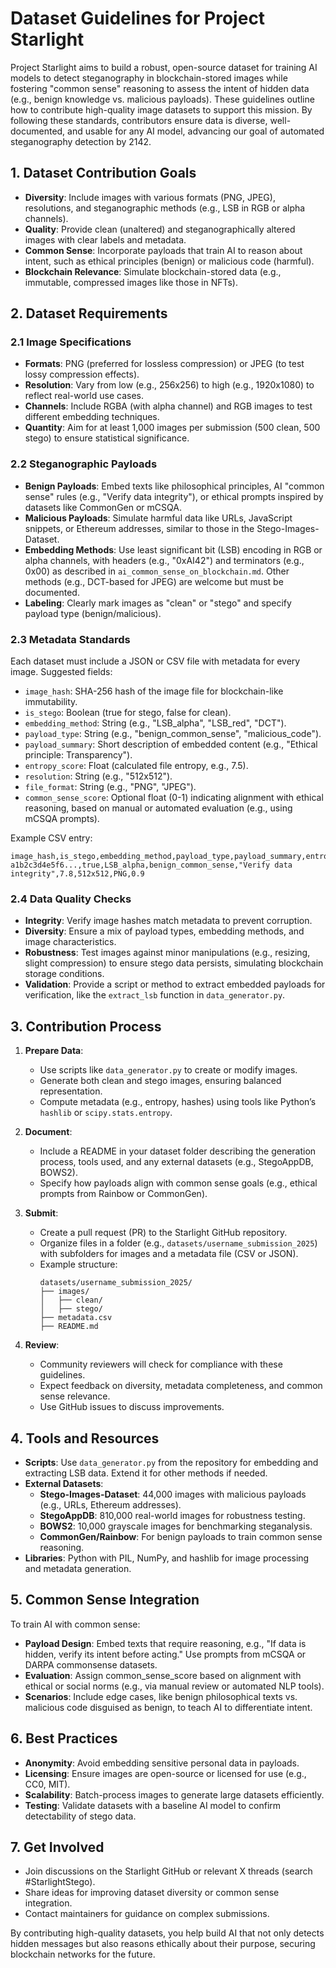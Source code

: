 # Dataset Guidelines for Project Starlight

Project Starlight aims to build a robust, open-source dataset for training AI models to detect steganography in blockchain-stored images while fostering "common sense" reasoning to assess the intent of hidden data (e.g., benign knowledge vs. malicious payloads). These guidelines outline how to contribute high-quality image datasets to support this mission. By following these standards, contributors ensure data is diverse, well-documented, and usable for any AI model, advancing our goal of automated steganography detection by 2142.

## 1. Dataset Contribution Goals
- **Diversity**: Include images with various formats (PNG, JPEG), resolutions, and steganographic methods (e.g., LSB in RGB or alpha channels).
- **Quality**: Provide clean (unaltered) and steganographically altered images with clear labels and metadata.
- **Common Sense**: Incorporate payloads that train AI to reason about intent, such as ethical principles (benign) or malicious code (harmful).
- **Blockchain Relevance**: Simulate blockchain-stored data (e.g., immutable, compressed images like those in NFTs).

## 2. Dataset Requirements
### 2.1 Image Specifications
- **Formats**: PNG (preferred for lossless compression) or JPEG (to test lossy compression effects).
- **Resolution**: Vary from low (e.g., 256x256) to high (e.g., 1920x1080) to reflect real-world use cases.
- **Channels**: Include RGBA (with alpha channel) and RGB images to test different embedding techniques.
- **Quantity**: Aim for at least 1,000 images per submission (500 clean, 500 stego) to ensure statistical significance.

### 2.2 Steganographic Payloads
- **Benign Payloads**: Embed texts like philosophical principles, AI "common sense" rules (e.g., "Verify data integrity"), or ethical prompts inspired by datasets like CommonGen or mCSQA.
- **Malicious Payloads**: Simulate harmful data like URLs, JavaScript snippets, or Ethereum addresses, similar to those in the Stego-Images-Dataset.
- **Embedding Methods**: Use least significant bit (LSB) encoding in RGB or alpha channels, with headers (e.g., "0xAI42") and terminators (e.g., 0x00) as described in `ai_common_sense_on_blockchain.md`. Other methods (e.g., DCT-based for JPEG) are welcome but must be documented.
- **Labeling**: Clearly mark images as "clean" or "stego" and specify payload type (benign/malicious).

### 2.3 Metadata Standards
Each dataset must include a JSON or CSV file with metadata for every image. Suggested fields:
- `image_hash`: SHA-256 hash of the image file for blockchain-like immutability.
- `is_stego`: Boolean (true for stego, false for clean).
- `embedding_method`: String (e.g., "LSB_alpha", "LSB_red", "DCT").
- `payload_type`: String (e.g., "benign_common_sense", "malicious_code").
- `payload_summary`: Short description of embedded content (e.g., "Ethical principle: Transparency").
- `entropy_score`: Float (calculated file entropy, e.g., 7.5).
- `resolution`: String (e.g., "512x512").
- `file_format`: String (e.g., "PNG", "JPEG").
- `common_sense_score`: Optional float (0-1) indicating alignment with ethical reasoning, based on manual or automated evaluation (e.g., using mCSQA prompts).

Example CSV entry:
```csv
image_hash,is_stego,embedding_method,payload_type,payload_summary,entropy_score,resolution,file_format,common_sense_score
a1b2c3d4e5f6...,true,LSB_alpha,benign_common_sense,"Verify data integrity",7.8,512x512,PNG,0.9
```

### 2.4 Data Quality Checks
- **Integrity**: Verify image hashes match metadata to prevent corruption.
- **Diversity**: Ensure a mix of payload types, embedding methods, and image characteristics.
- **Robustness**: Test images against minor manipulations (e.g., resizing, slight compression) to ensure stego data persists, simulating blockchain storage conditions.
- **Validation**: Provide a script or method to extract embedded payloads for verification, like the `extract_lsb` function in `data_generator.py`.

## 3. Contribution Process
1. **Prepare Data**:
   - Use scripts like `data_generator.py` to create or modify images.
   - Generate both clean and stego images, ensuring balanced representation.
   - Compute metadata (e.g., entropy, hashes) using tools like Python’s `hashlib` or `scipy.stats.entropy`.

2. **Document**:
   - Include a README in your dataset folder describing the generation process, tools used, and any external datasets (e.g., StegoAppDB, BOWS2).
   - Specify how payloads align with common sense goals (e.g., ethical prompts from Rainbow or CommonGen).

3. **Submit**:
   - Create a pull request (PR) to the Starlight GitHub repository.
   - Organize files in a folder (e.g., `datasets/username_submission_2025`) with subfolders for images and a metadata file (CSV or JSON).
   - Example structure:
     ```
     datasets/username_submission_2025/
     ├── images/
     │   ├── clean/
     │   ├── stego/
     ├── metadata.csv
     ├── README.md
     ```

4. **Review**:
   - Community reviewers will check for compliance with these guidelines.
   - Expect feedback on diversity, metadata completeness, and common sense relevance.
   - Use GitHub issues to discuss improvements.

## 4. Tools and Resources
- **Scripts**: Use `data_generator.py` from the repository for embedding and extracting LSB data. Extend it for other methods if needed.
- **External Datasets**:
   - **Stego-Images-Dataset**: 44,000 images with malicious payloads (e.g., URLs, Ethereum addresses).
   - **StegoAppDB**: 810,000 real-world images for robustness testing.
   - **BOWS2**: 10,000 grayscale images for benchmarking steganalysis.
   - **CommonGen/Rainbow**: For benign payloads to train common sense reasoning.
- **Libraries**: Python with PIL, NumPy, and hashlib for image processing and metadata generation.

## 5. Common Sense Integration
To train AI with common sense:
- **Payload Design**: Embed texts that require reasoning, e.g., "If data is hidden, verify its intent before acting." Use prompts from mCSQA or DARPA commonsense datasets.
- **Evaluation**: Assign common_sense_score based on alignment with ethical or social norms (e.g., via manual review or automated NLP tools).
- **Scenarios**: Include edge cases, like benign philosophical texts vs. malicious code disguised as benign, to teach AI to differentiate intent.

## 6. Best Practices
- **Anonymity**: Avoid embedding sensitive personal data in payloads.
- **Licensing**: Ensure images are open-source or licensed for use (e.g., CC0, MIT).
- **Scalability**: Batch-process images to generate large datasets efficiently.
- **Testing**: Validate datasets with a baseline AI model to confirm detectability of stego data.

## 7. Get Involved
- Join discussions on the Starlight GitHub or relevant X threads (search #StarlightStego).
- Share ideas for improving dataset diversity or common sense integration.
- Contact maintainers for guidance on complex submissions.

By contributing high-quality datasets, you help build AI that not only detects hidden messages but also reasons ethically about their purpose, securing blockchain networks for the future.